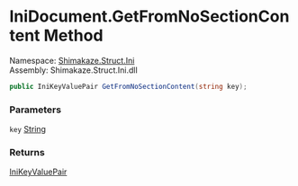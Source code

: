 # IniDocument.GetFromNoSectionContent Method
Namespace: [Shimakaze.Struct.Ini](Shimakaze.Struct.Ini/Shimakaze.Struct.Ini.md)  
Assembly: Shimakaze.Struct.Ini.dll  

```csharp
public IniKeyValuePair GetFromNoSectionContent(string key);
```

### Parameters
`key` [String](//docs.microsoft.com/zh-cn/dotnet/api/system.string)

### Returns
[IniKeyValuePair](Shimakaze.Struct.Ini/IniKeyValuePair/IniKeyValuePair.md)
